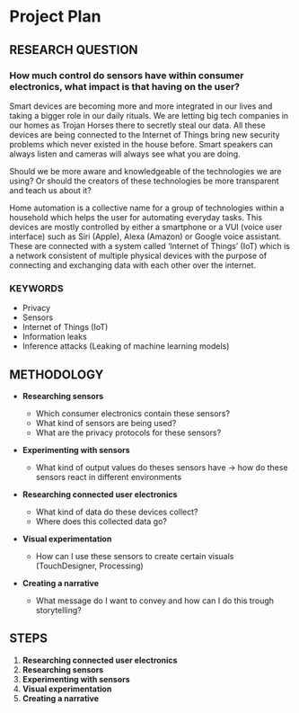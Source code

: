 # Project Plan



## **RESEARCH QUESTION**

### **How much control do sensors have within consumer electronics, what impact is that having on the user?**

Smart devices are becoming more and more integrated in our lives and taking a bigger role in our daily rituals. We are letting big tech companies in our homes as Trojan Horses there to secretly steal our data. All these devices are being connected to the Internet of Things bring new security problems which never existed in the house before. Smart speakers can always listen and cameras will always see what you are doing.

Should we be more aware and knowledgeable of the technologies we are using? Or should the creators of these technologies be more transparent and teach us about it?

Home automation is a collective name for a group of technologies within a household which helps the user for automating everyday tasks. This devices are mostly controlled by either a smartphone or a VUI (voice user interface) such as Siri (Apple), Alexa (Amazon) or Google voice assistant. These are connected with a system called ‘Internet of Things’ (IoT) which is a network consistent of multiple physical devices with the purpose of connecting and exchanging data with each other over the internet.



### **KEYWORDS**

- Privacy
- Sensors
- Internet of Things (IoT)
- Information leaks
- Inference attacks (Leaking of machine learning models)



## **METHODOLOGY**

- **Researching sensors**
  - Which consumer electronics contain these sensors?
  - What kind of sensors are being used?
  - What are the privacy protocols for these sensors?

- **Experimenting with sensors**
  - What kind of output values do theses sensors have -> how do these sensors react in different environments

- **Researching connected user electronics**
  - What kind of data do these devices collect?
  - Where does this collected data go?

- **Visual experimentation**
  - How can I use these sensors to create certain visuals (TouchDesigner, Processing)

- **Creating a narrative**
  - What message do I want to convey and how can I do this trough storytelling?

## STEPS

1. **Researching connected user electronics**
2. **Researching sensors**
3. **Experimenting with sensors**
4. **Visual experimentation**
5. **Creating a narrative**